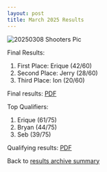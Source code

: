 ```yaml
---
layout: post
title: March 2025 Results
---
```


![20250308 Shooters Pic]({{site.baseurl}}/assets/images/20250308-shooters-pic.jpg)

Final Results:
1. First Place: Erique (42/60)
2. Second Place: Jerry (28/60)
3. Third Place: Ion (20/60)

Final results: <a href="/results-archive/20250308-finals-results.jpg" target="_blank" rel="noreferrer noopener">PDF</a>

Top Qualifiers:
1. Erique (61/75)
2. Bryan (44/75)
3. Seb (39/75)

Qualifying results: <a href="/results-archive/20250308-quali-results.jpg" target="_blank" rel="noreferrer noopener">PDF</a>

Back to <a href="/blog.html">results archive summary</a>
